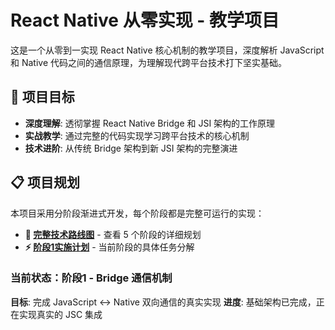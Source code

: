 # React Native 从零实现 - 教学项目

这是一个从零到一实现 React Native 核心机制的教学项目，深度解析 JavaScript 和 Native 代码之间的通信原理，为理解现代跨平台技术打下坚实基础。

## 🎯 项目目标

- **深度理解**: 透彻掌握 React Native Bridge 和 JSI 架构的工作原理
- **实战教学**: 通过完整的代码实现学习跨平台技术的核心机制
- **技术进阶**: 从传统 Bridge 架构到新 JSI 架构的完整演进

## 📋 项目规划

本项目采用分阶段渐进式开发，每个阶段都是完整可运行的实现：

- **🔄 [完整技术路线图](docs/roadmap.md)** - 查看 5 个阶段的详细规划
- **⚡ [阶段1实施计划](docs/phase1-bridge-plan.md)** - 当前阶段的具体任务分解

### 当前状态：阶段1 - Bridge 通信机制

**目标**: 完成 JavaScript ↔ Native 双向通信的真实实现
**进度**: 基础架构已完成，正在实现真实的 JSC 集成
